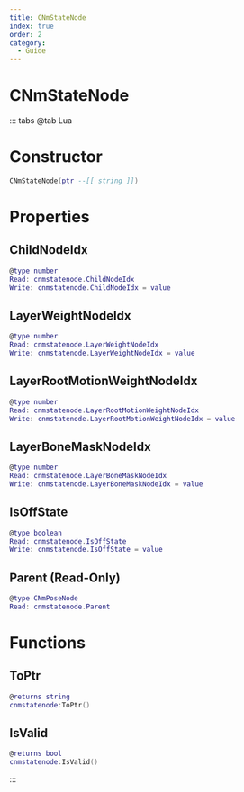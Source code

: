 ```yaml
---
title: CNmStateNode
index: true
order: 2
category:
  - Guide
---
```


# CNmStateNode

::: tabs
@tab Lua
# Constructor
```lua
CNmStateNode(ptr --[[ string ]])
```
# Properties
## ChildNodeIdx 
```lua
@type number
Read: cnmstatenode.ChildNodeIdx
Write: cnmstatenode.ChildNodeIdx = value
```
## LayerWeightNodeIdx 
```lua
@type number
Read: cnmstatenode.LayerWeightNodeIdx
Write: cnmstatenode.LayerWeightNodeIdx = value
```
## LayerRootMotionWeightNodeIdx 
```lua
@type number
Read: cnmstatenode.LayerRootMotionWeightNodeIdx
Write: cnmstatenode.LayerRootMotionWeightNodeIdx = value
```
## LayerBoneMaskNodeIdx 
```lua
@type number
Read: cnmstatenode.LayerBoneMaskNodeIdx
Write: cnmstatenode.LayerBoneMaskNodeIdx = value
```
## IsOffState 
```lua
@type boolean
Read: cnmstatenode.IsOffState
Write: cnmstatenode.IsOffState = value
```
## Parent (Read-Only)
```lua
@type CNmPoseNode
Read: cnmstatenode.Parent
```
# Functions
## ToPtr
```lua
@returns string
cnmstatenode:ToPtr()
```
## IsValid
```lua
@returns bool
cnmstatenode:IsValid()
```

:::